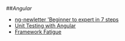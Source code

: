 ##_Angular_

- [ng-newletter 'Beginner to expert in 7 steps](http://www.ng-newsletter.com/)
- [Unit Testing with Angular](http://www.smashingmagazine.com/2014/10/07/introduction-to-unit-testing-in-angularjs/)
- [Framework Fatigue](http://www.allenpike.com/2015/javascript-framework-fatigue/)
